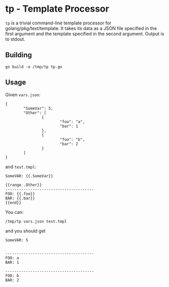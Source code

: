 # tp - Template Processor

`tp` is a trivial command-line template processor for golang/pkg/text/template. It takes its data as a JSON file specified in the first argument and the template specified in the second argument. Output is to stdout.

## Building

```
go build -o /tmp/tp tp.go
```

## Usage

Given `vars.json`:

```
{
        "SomeVar": 5,
        "Other": [
                {
                        "foo": "a",
                        "bar": 1
                },
                {
                        "foo": "b",
                        "bar": 2
                }
        ]
}
```


and `test.tmpl`:

```
SomeVAR: {{.SomeVar}}

{{range .Other}}
---------------------------------------
FOO: {{.foo}}
BAR: {{.bar}}
{{end}}
```

You can:

```
/tmp/tp vars.json test.tmpl
```

and you should get

```
SomeVAR: 5


---------------------------------------
FOO: a
BAR: 1

---------------------------------------
FOO: b
BAR: 2

```

